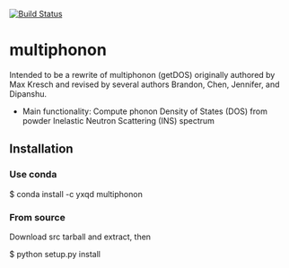 [![Build Status](https://travis-ci.org/sns-chops/multiphonon.svg?branch=master)](https://travis-ci.org/sns-chops/multiphonon) 
# multiphonon
Intended to be a rewrite of multiphonon (getDOS) originally authored by Max Kresch and
revised by several authors Brandon, Chen, Jennifer, and Dipanshu.

* Main functionality: Compute phonon Density of States (DOS) from powder Inelastic Neutron Scattering (INS) spectrum

## Installation
### Use conda
$ conda install -c yxqd multiphonon

### From source
Download src tarball and extract, then

$ python setup.py install
